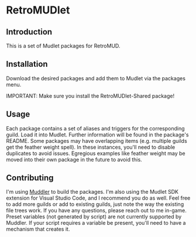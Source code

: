 # RetroMUDlet

## Introduction

This is a set of Mudlet packages for RetroMUD.

## Installation

Download the desired packages and add them to Mudlet via the packages menu.

IMPORTANT: Make sure you install the RetroMUDlet-Shared package!

## Usage

Each package contains a set of aliases and triggers for the corresponding guild. Load it into Mudlet.
Further information will be found in the package's README.
Some packages may have overlapping items (e.g. multiple guilds get the feather weight spell).
In these instances, you'll need to disable duplicates to avoid issues.
Egregious examples like feather weight may be moved into their own package in the future to avoid this.

## Contributing

I'm using [Muddler](https://github.com/demonnic/muddler) to build the packages.
I'm also using the Mudlet SDK extension for Visual Studio Code, and I recommend you do as well.
Feel free to add more guilds or add to existing guilds, just note the way the existing file trees work.
If you have any questions, please reach out to me in-game.
Preset variables (not generated by script) are not currently supported by Muddler.
If your script requires a variable be present, you'll need to have a mechanism that creates it.
